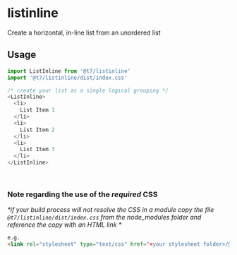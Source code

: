 # listinline

Create a horizontal, in-line list from an unordered list

## Usage
```js
import ListInline from '@t7/listinline'
import '@t7/listinline/dist/index.css'
```
```js
/* create your list as a single logical grouping */
<ListInline>
  <li>
    List Item 1
  </li>
  <li>
    List Item 2
  </li>
  <li>
    List Item 3
  </li>
</ListInline>
```
&nbsp;
&nbsp;

### Note regarding the use of the _required_ CSS
_*if your build process will not resolve the CSS in a module copy the file `@t7/listinline/dist/index.css` from the node_modules folder and reference the copy with an HTML link *_  
  
```html
e.g.
<link rel="stylesheet" type="text/css" href="<your stylesheet folder>/@t7/listinline/dist/index.css">
```
